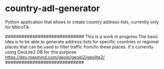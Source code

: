 # country-adl-generator
Python application that allows to create country address lists, currently only for MikroTik

#############################
This is a work in progress
The basic idea is to be able to generate address-lists for specific countries or regional places that can be used to filter traffic from/to these places. It's currently using GeoLite2 DB for this purpose: https://dev.maxmind.com/geoip/geoip2/geolite2/
#############################
